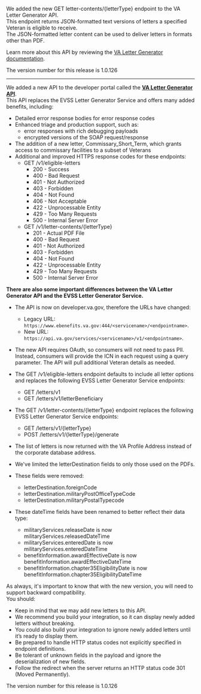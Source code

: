 We added the new GET letter-contents/{letterType} endpoint to the VA Letter Generator API.  
This endpoint returns JSON-formatted text versions of letters a specified Veteran is eligible to receive.  
The JSON-formatted letter content can be used to deliver letters in formats other than PDF.

Learn more about this API by reviewing the [VA Letter Generator documentation](https://developer.va.gov/explore/verification/docs/va_letter_generator?version=current).

The version number for this release is 1.0.126

---

We added a new API to the developer portal called the **[VA Letter Generator API](https://developer.va.gov/explore/verification/docs/va_letter_generator?version=current)**.  
This API replaces the EVSS Letter Generator Service and offers many added benefits, including:

- Detailed error response bodies for error response codes
- Enhanced triage and production support, such as:
  * error responses with rich debugging payloads 
  * encrypted versions of the SOAP request/response
- The addition of a new letter, Commissary_Short_Term, which grants access to commissary facilities to a subset of Veterans
- Additional and improved HTTPS response codes for these endpoints:
  * GET /v1/eligible-letters
    + 200 - Success
    + 400 - Bad Request
    + 401 - Not Authorized
    + 403 - Forbidden
    + 404 - Not Found
    + 406 - Not Acceptable
    + 422 - Unprocessable Entity
    + 429 - Too Many Requests
    + 500 - Internal Server Error
  * GET /v1/letter-contents/{letterType}
    + 201 - Actual PDF File
    + 400 - Bad Request
    + 401 - Not Authorized
    + 403 - Forbidden
    + 404 - Not Found
    + 422 - Unprocessable Entity
    + 429 - Too Many Requests
    + 500 - Internal Server Error
    
**There are also some important differences between the VA Letter Generator API and the EVSS Letter Generator Service.**

- The API is now on developer.va.gov, therefore the URLs have changed:
  * Legacy URL: `https://www.ebenefits.va.gov:444/<servicename>/<endpointname>`. 
  * New URL: `https://api.va.gov/services/<servicename>/v1/<endpointname>`.
- The new API requires OAuth, so consumers will not need to pass PII. Instead, consumers will provide the ICN in each request using a query parameter. The API will pull additional Veteran details as needed.
    
- The GET /v1/eligible-letters endpoint defaults to include all letter options and replaces the following EVSS Letter Generator Service endpoints:
  * GET /letters/v1
  * GET /letters/v1/letterBeneficiary
    
- The GET /v1/letter-contents/{letterType} endpoint replaces the following EVSS Letter Generator Service endpoints:
  * GET /letters/v1/{letterType}
  * POST /letters/v1/{letterType}/generate
    
- The list of letters is now returned with the VA Profile Address instead of the corporate database address.
    
- We've limited the letterDestination fields to only those used on the PDFs.

- These fields were removed:
  * letterDestination.foreignCode
  * letterDestination.militaryPostOfficeTypeCode
  * letterDestination.militaryPostalTypecode
  
- These dateTime fields have been renamed to better reflect their data type:
  * militaryServices.releaseDate is now militaryServices.releasedDateTime
  * militaryServices.enteredDate is now militaryServices.enteredDateTime
  * benefitInformation.awardEffectiveDate is now benefitInformation.awardEffectiveDateTime
  * benefitInformation.chapter35EligibilityDate is now benefitInformation.chapter35EligibilityDateTime


As always, it's important to know that with the new version, you will need to support backward compatibility.  
You should:  
- Keep in mind that we may add new letters to this API. 
- We recommend you build your integration, so it can display newly added letters without breaking. 
- You could also build your integration to ignore newly added letters until it’s ready to display them.
- Be prepared to handle HTTP status codes not explicitly specified in endpoint definitions.
- Be tolerant of unknown fields in the payload and ignore the deserialization of new fields.
- Follow the redirect when the server returns an HTTP status code 301 (Moved Permanently).


The version number for this release is 1.0.126
